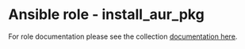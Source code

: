 # Ansible role - install_aur_pkg

For role documentation please see the collection [documentation here](https://dandyrow.github.io/dandyrow.archlinux/install_aur_pkg_role.html).